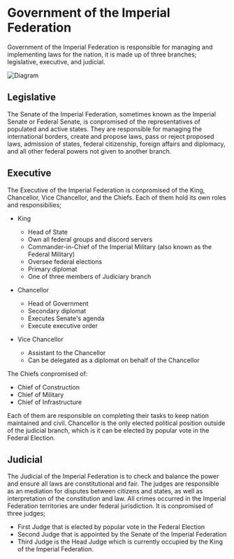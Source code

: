 # Government of the Imperial Federation

Government of the Imperial Federation is responsible for managing and implementing laws for the nation, it is made up of three branches; legislative, executive, and judicial.

![Diagram](https://civif.github.io/IFGovernment.png "Diagram")

## Legislative

The Senate of the Imperial Federation, sometimes known as the Imperial Senate or Federal Senate, is conpromised of the representatives of populated and active states. They are responsible for managing the international borders, create and propose laws, pass or reject proposed laws, admission of states, federal citizenship, foreign affairs and diplomacy, and all other federal powers not given to another branch.

## Executive

The Executive of the Imperial Federation is conpromised of the King, Chancellor, Vice Chancellor, and the Chiefs. Each of them hold its own roles and responsibilies;

- King
  - Head of State
  - Own all federal groups and discord servers
  - Commander-in-Chief of the Imperial Military (also known as the Federal Military)
  - Oversee federal elections
  - Primary diplomat
  - One of three members of Judiciary branch

- Chancellor
  - Head of Government
  - Secondary diplomat
  - Executes Senate's agenda
  - Execute executive order

- Vice Chancellor
  - Assistant to the Chancellor
  - Can be delegated as a diplomat on behalf of the Chancellor

The Chiefs conpromised of:

- Chief of Construction
- Chief of Military
- Chief of Infrastructure

Each of them are responsible on completing their tasks to keep nation maintained and civil. Chancellor is the only elected political position outside of the judicial branch, which is it can be elected by popular vote in the Federal Election.

## Judicial

The Judicial of the Imperial Federation is to check and balance the power and ensure all laws are constitutional and fair. The judges are responsible as an mediation for disputes between citizens and states, as well as interpretation of the constitution and law. All crimes occurred in the Imperial Federation territories are under federal jurisdiction. It is conpromised of three judges;

- First Judge that is elected by popular vote in the Federal Election
- Second Judge that is appointed by the Senate of the Imperial Federation
- Third Judge is the Head Judge which is currently occupied by the King of the Imperial Federation.
